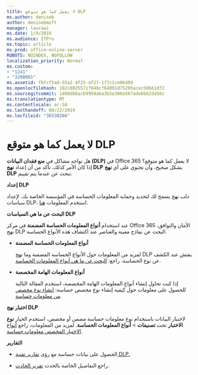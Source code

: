 ```yaml
---
title: لا يعمل كما هو متوقع DLP
ms.author: deniseb
author: denisebmsft
manager: laurawi
ms.date: 1/9/2019
ms.audience: ITPro
ms.topic: article
ms.prod: office-online-server
ROBOTS: NOINDEX, NOFOLLOW
localization_priority: Normal
ms.custom:
- "1241"
- "3200001"
ms.assetid: f6fcf5ad-55a1-4f25-af27-1f7c1ce06409
ms.openlocfilehash: 102c8025571f840cf64091d75295acec50661df2
ms.sourcegitcommit: 1d98db8acb9959aba3b5e308a567ade6b62da56c
ms.translationtype: MT
ms.contentlocale: ar-SA
ms.lasthandoff: 08/22/2019
ms.locfileid: "36530266"
---
```

# <a name="dlp-not-working-as-expected"></a>لا يعمل كما هو متوقع DLP

هل تواجه مشاكل في **منع فقدان البيانات (DLP)** في Office 365 لا يعمل كما هو متوقع؟ إذا كان الأمر كذلك، تأكد من أن إعداد **نهج DLP** بشكل صحيح، وأن تحتوي على أي **نهج DLP** تبحث عن عندما يتم تقييم.
  
 **إعداد DLP**
  
دلب نهج يسمح لك لتحديد وحماية المعلومات الحساسة في المؤسسة الخاصة بك. لإعداد سياسات DLP، استخدم المعلومات [هنا](https://docs.microsoft.com/office365/securitycompliance/prevent-data-loss#set-up-dlp).
  
 **البحث عن ما هي السياسات DLP**
  
عند استخدام **أنواع المعلومات الحساسة المضمنة** في مركز Office 365 الأمان والتوافق، نهج DLP البحث عن نماذج معينة والعناصر عند اكتشاف هذه الأنواع الحساسة.
  
- **أنواع المعلومات الحساسة المضمنة**

    لمزيد من المعلومات حول الأنواع الحساسة المضمنة وما نهج DLP يفتش عند الكشف عن نوع الحساسة، راجع: [البحث عن ما هي أنواع المعلومات الحساسة](https://docs.microsoft.com/office365/securitycompliance/what-the-sensitive-information-types-look-for).

- **أنواع المعلومات الهامة المخصصة**

    إذا كنت تحاول إنشاء أنواع المعلومات الهامة المخصصة، استخدم المقالة التالية للحصول على معلومات حول كيفية إنشاء نوع مخصص حساسة: [إنشاء نوع مخصص من معلومات حساسة](https://docs.microsoft.com/office365/securitycompliance/create-a-custom-sensitive-information-type).

**اختبار نهج DLP**

لاختبار البيانات باستخدام نوع معلومات حساسة مضمن أو مخصص، استخدم الخيار **نوع الاختبار** تحت **تصنيفات** > **أنواع المعلومات الحساسة**. لمزيد من المعلومات، راجع [أنواع الاختبار المخصص معلومات حساسة](https://docs.microsoft.com/office365/securitycompliance/create-a-custom-sensitive-information-type#test-custom-sensitive-information-types-in-the-security--compliance-center).

 **التقارير**
  
- الحصول على بيانات حساسة مع رؤى [تقارير تقنية DLP.](https://docs.microsoft.com/office365/securitycompliance/data-loss-prevention-policies#dlp-reports)

- راجع التفاصيل الخاصة بالحدث [تقرير الحادث](https://docs.microsoft.com/office365/securitycompliance/data-loss-prevention-policies#incident-reports).

